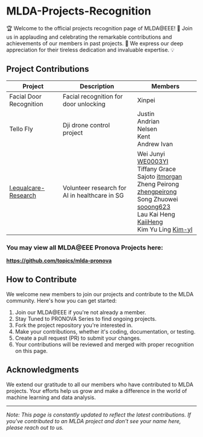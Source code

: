# MLDA-Projects-Recognition
🏆 Welcome to the official projects recognition page of MLDA@EEE! 🌟 Join us in applauding and celebrating the remarkable contributions and achievements of our members in past projects. 🎉 We express our deep appreciation for their tireless dedication and invaluable expertise. 💡

## Project Contributions
| Project                     | Description                           | Members                                             |
| ----------------------------| ------------------------------------- | --------------------------------------------------- |
| Facial Door Recognition     | Facial recognition for door unlocking | Xinpei                                              |
| Tello Fly                   | Dji drone control project             | Justin<br>Andrian<br>Nelsen<br>Kent<br>Andrew Ivan  |
| [I.equalcare-Research](https://github.com/MLDA-NTU/I.equalcare-Research)        | Volunteer research for AI in healthcare in SG | Wei Junyi [WE0003YI](https://github.com/WE0003YI)<br>Tiffany Grace Sajoto [itmorgan](https://github.com/itmorgan)<br>Zheng Peirong [zhengpeirong](https://github.com/zhengpeirong)<br>Song Zhuowei [sooong623](https://github.com/sooong623)<br>Lau Kai Heng [KaiiHeng](https://github.com/KaiiHeng)<br>Kim Yu Ling [Kim-yl](https://github.com/Kim-yl) |


### You may view all MLDA@EEE Pronova Projects here:
 **https://github.com/topics/mlda-pronova**

## How to Contribute

We welcome new members to join our projects and contribute to the MLDA community. Here's how you can get started:

1. Join our MLDA@EEE if you're not already a member.
2. Stay Tuned to PRONOVA Series to find ongoing projects.
3. Fork the project repository you're interested in.
4. Make your contributions, whether it's coding, documentation, or testing.
5. Create a pull request (PR) to submit your changes.
6. Your contributions will be reviewed and merged with proper recognition on this page.

## Acknowledgments

We extend our gratitude to all our members who have contributed to MLDA projects. Your efforts help us grow and make a difference in the world of machine learning and data analysis.

---

*Note: This page is constantly updated to reflect the latest contributions. If you've contributed to an MLDA project and don't see your name here, please reach out to us.*
